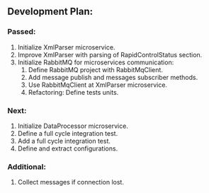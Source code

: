 ## Development Plan:
### Passed:
1. Initialize XmlParser microservice.
2. Improve XmlParser with parsing of RapidControlStatus section.
3. Initialize RabbitMQ for microservices communication:
   1. Define RabbitMQ project with RabbitMqClient.
   2. Add message publish and messages subscriber methods.
   3. Use RabbitMqClient at XmlParser microservice.
   4. Refactoring: Define tests units.

### Next:
1. Initialize DataProcessor microservice.
2. Define a full cycle integration test.
3. Add a full cycle integration test.
4. Define and extract configurations.

### Additional:
1. Collect messages if connection lost.
